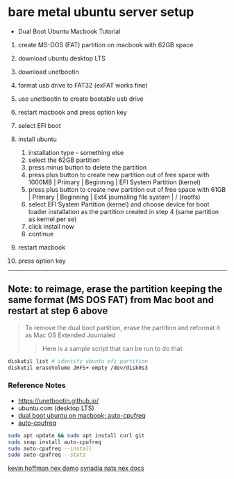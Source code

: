 # bare metal ubuntu server setup

- Dual Boot Ubuntu Macbook Tutorial

1. create MS-DOS (FAT) partition on macbook with 62GB space
2. download ubuntu desktop LTS
3. download unetbootin
4. format usb drive to FAT32 (exFAT works fine)
5. use unetbootin to create bootable usb drive
6. restart macbook and press option key
7. select EFI boot
8. install ubuntu

   1. installation type - something else
   2. select the 62GB partition
   3. press minus button to delete the partition
   4. press plus button to create new partition out of free space with 1000MB | Primary | Beginning | EFI System Partition (kernel)
   5. press plus button to create new partition out of free space with 61GB | Primary | Beginning | Ext4 journaling file system | / (rootfs)
   6. select EFI System Partition (kernel) and choose device for boot loader installation as the partition created in step 4 (same partition as kernel per se)
   7. click install now
   8. continue

9. restart macbook
10. press option key

---

## Note: to reimage, erase the partition keeping the same format (MS DOS FAT) from Mac boot and restart at step 6 above
> To remove the dual boot partition, erase the partition and reformat it as Mac OS Extended Journaled 
>> Here is a sample script that can be run to do that

```bash
diskutil list # identify ubuntu efi partition
diskutil eraseVolume JHFS+ empty /dev/disk0s3
```


### Reference Notes
- https://unetbootin.github.io/
- ubuntu.com (desktop LTS)
- [dual boot ubuntu on macbook; auto-cpufreq](https://www.youtube.com/watch?v=KIgxEEzT9ek&t=835s)
- [auto-cpufreq](https://github.com/AdnanHodzic/auto-cpufreq)

```bash
sudo apt update && sudo apt install curl git 
sudo snap install auto-cpufreq
sudo auto-cpufreq --install
sudo auto-cpufreq --stats
```

[kevin hoffman nex demo](https://youtu.be/EfxtiKMnoyQ?si=43tlix2Urrw2F7w8)
[synadia nats nex docs](https://docs.nats.io/using-nats/nex/getting-started/deploying-services)

